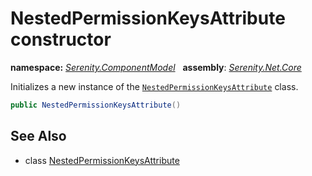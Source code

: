 # NestedPermissionKeysAttribute constructor
**namespace:** *[Serenity.ComponentModel](../../README.md#serenity.componentmodel-namespace)*   **assembly**: *[Serenity.Net.Core](../../README.md)*

Initializes a new instance of the [`NestedPermissionKeysAttribute`](../NestedPermissionKeysAttribute.md) class.

```csharp
public NestedPermissionKeysAttribute()
```

## See Also

* class [NestedPermissionKeysAttribute](../NestedPermissionKeysAttribute.md)